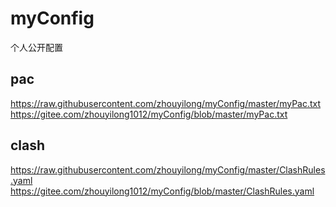 # myConfig
个人公开配置

## pac
https://raw.githubusercontent.com/zhouyilong/myConfig/master/myPac.txt  
https://gitee.com/zhouyilong1012/myConfig/blob/master/myPac.txt  

## clash
https://raw.githubusercontent.com/zhouyilong/myConfig/master/ClashRules.yaml  
https://gitee.com/zhouyilong1012/myConfig/blob/master/ClashRules.yaml
